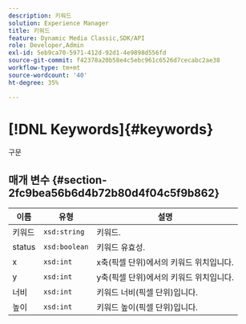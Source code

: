 ```yaml
---
description: 키워드
solution: Experience Manager
title: 키워드
feature: Dynamic Media Classic,SDK/API
role: Developer,Admin
exl-id: 5eb9ca70-5971-412d-92d1-4e9898d556fd
source-git-commit: f42378a20b58e4c5ebc961c6526d7cecabc2ae38
workflow-type: tm+mt
source-wordcount: '40'
ht-degree: 35%

---
```


# [!DNL Keywords]{#keywords}

구문

## 매개 변수 {#section-2fc9bea56b6d4b72b80d4f04c5f9b862}

| 이름 | 유형 | 설명 |
|---|---|---|
| 키워드 | `xsd:string` | 키워드. |
| status | `xsd:boolean` | 키워드 유효성. |
| x | `xsd:int` | x축(픽셀 단위)에서의 키워드 위치입니다. |
| y | `xsd:int` | y축(픽셀 단위)에서의 키워드 위치입니다. |
| 너비 | `xsd:int` | 키워드 너비(픽셀 단위)입니다. |
| 높이 | `xsd:int` | 키워드 높이(픽셀 단위)입니다. |

